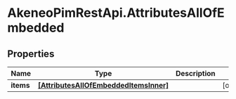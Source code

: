 # AkeneoPimRestApi.AttributesAllOfEmbedded

## Properties

Name | Type | Description | Notes
------------ | ------------- | ------------- | -------------
**items** | [**[AttributesAllOfEmbeddedItemsInner]**](AttributesAllOfEmbeddedItemsInner.md) |  | [optional] 



